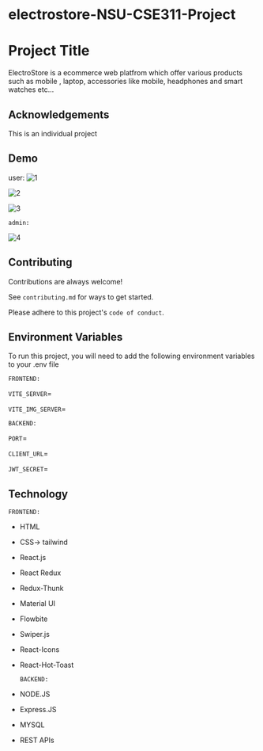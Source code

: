 # electrostore-NSU-CSE311-Project


# Project Title

ElectroStore is a ecommerce web platfrom which offer various products such as mobile , laptop, accessories like mobile, headphones and smart watches  etc...




## Acknowledgements

This is an individual project


## Demo
   user:
![1](https://github.com/cRED-f/electrostore-NSU-CSE311-Project/assets/127311493/ddf1bc8d-b6cf-4144-810e-7a1757e8237b)

![2](https://github.com/cRED-f/electrostore-NSU-CSE311-Project/assets/127311493/2b36b4a7-6876-4491-bb57-b62cf9499a01)

![3](https://github.com/cRED-f/electrostore-NSU-CSE311-Project/assets/127311493/f68ae69e-cf20-4b1d-836a-a2345e98114f)

    admin:
![4](https://github.com/cRED-f/electrostore-NSU-CSE311-Project/assets/127311493/b93909c6-7422-43ef-826b-c7c33d9e76f3)

## Contributing

Contributions are always welcome!

See `contributing.md` for ways to get started.

Please adhere to this project's `code of conduct`.


## Environment Variables

To run this project, you will need to add the following environment variables to your .env file

    FRONTEND:
`VITE_SERVER`=

`VITE_IMG_SERVER`=


    BACKEND:

`PORT`=

`CLIENT_URL`=

`JWT_SECRET`=

## Technology
    FRONTEND:

- HTML
- CSS-> tailwind
- React.js 
- React Redux
- Redux-Thunk
- Material UI
- Flowbite
- Swiper.js
- React-Icons
- React-Hot-Toast

      BACKEND:
- NODE.JS
- Express.JS
- MYSQL
- REST APIs

